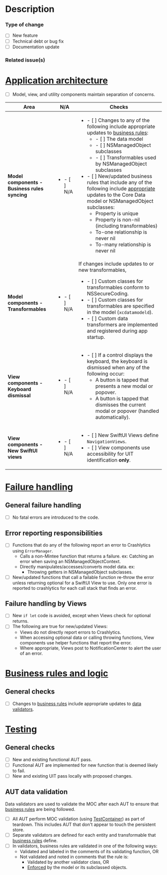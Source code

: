 # Description

### Type of change
- [ ] New feature
- [ ] Technical debt or bug fix
- [ ] Documentation update

### Related issue(s)

# [Application architecture](https://github.com/vyoung831/Mintee/blob/master/doc/Development/application-architecture.md)
- [ ] Model, view, and utility components maintain separation of concerns.

| Area | N/A | Checks |
|-|-|-|
|__Model components - Business rules syncing__|<ul><li/>- [ ] N/A</ul>|<ul><li/>- [ ] Changes to any of the following include appropriate updates to [business rules](https://github.com/vyoung831/Mintee/blob/master/doc/business-rules.md):<ul><li/>- [ ] The data model<li/>- [ ] NSManagedObject subclasses<li/>- [ ] Transformables used by NSManagedObject subclasses</ul><li>- [ ] New/updated business rules that include any of the following include [appropriate](https://github.com/vyoung831/Mintee/blob/master/doc/Development/application-architecture.md#syncing-model-and-objects-with-business-rules) updates to the Core Data model or NSManagedObject subclasses:<ul><li/>Property is unique<li/>Property is non-nil (including transformables)<li/>To-one relationship is never nil<li/>To-many relationship is never nil</ul></ul>|
|__Model components - Transformables__|<ul><li/>- [ ] N/A</ul>|If changes include updates to or new transformables,<ul><li/>- [ ] Custom classes for transformables conform to NSSecureCoding.<li/>- [ ] Custom classes for transformables are specified in the model (`xcdatamodeld`).<li/>- [ ] Custom data transformers are implemented and registered during app startup.</ul>|
|__View components - Keyboard dismissal__|<ul><li/>- [ ] N/A</ul>|<ul><li/>- [ ] If a control displays the keyboard, the keyboard is dismissed when any of the following occur:<ul><li/> A button is tapped that presents a new modal or popover.<li/> A button is tapped that dismisses the current modal or popover (handled automatically).</ul></ul>|
|__View components - New SwiftUI views__|<ul><li/>- [ ] N/A</ul>|<ul><li/>- [ ] New SwiftUI Views define `NavigationViews`.<li/>- [ ] View components use accessibility for UIT identification __only__.</ul>|

# [Failure handling](https://github.com/vyoung831/Mintee/blob/master/doc/Development/failure-handling-and-error-reporting.md)

## General failure handling
- [ ] No fatal errors are introduced to the code.

## Error reporting responsibilities
- [ ] Functions that do any of the following report an error to Crashlytics using `ErrorManager`.
    - Calls a non-Mintee function that returns a failure. ex: Catching an error when saving an NSManagedObjectContext.
    - Directly manipulates/accesses/converts model data. ex:
        - Throwing getters in NSManagedObject subclasses.
- [ ] New/updated functions that call a failable function re-throw the error unless returning optional for a SwiftUI View to use. Only one error is reported to crashlytics for each call stack that finds an error.

## Failure handling by Views
- [ ] New `if let` code is avoided, except when Views check for optional returns.
- [ ] The following are true for new/updated Views:
    - Views do not directly report errors to Crashlytics.
    - When accessing optional data or calling throwing functions, View components use helper functions that report the error.  
    - Where appropriate, Views post to NotificationCenter to alert the user of an error.  

# [Business rules and logic](https://github.com/vyoung831/Mintee/blob/master/doc/business-rules.md)

## General checks
- [ ] Changes to [business rules](https://github.com/vyoung831/Mintee/blob/master/doc/business-rules.md) include appropriate updates to [data validators](#aut-data-validation).

# [Testing](https://github.com/vyoung831/Mintee/blob/master/doc/Development/test-approach.md)

## General checks
- [ ] New and existing functional AUT pass.
- [ ] Functional AUT are implemented for new function that is deemed likely to fail.
- [ ] New and existing UIT pass locally with proposed changes.

## AUT data validation
Data validators are used to validate the MOC after each AUT to ensure that [business rules](../business-rules.md) are being followed.
- [ ] All AUT perform MOC validation (using [TestContainer](https://github.com/vyoung831/Mintee/blob/master/doc/Development/test-approach.md#sharedtestutils)) as part of teardown. This includes AUT that don't appear to touch the persistent store.
- [ ] Separate validators are defined for each entity and transformable that [business rules](https://github.com/vyoung831/Mintee/blob/master/doc/business-rules.md) define.
- [ ] In validators, business rules are validated in one of the following ways:
    - Validated and labeled in the comments of its validating function, OR
    - Not validated and noted in comments that the rule is:
        - Validated by another validator class, OR
        - [Enforced](https://github.com/vyoung831/Mintee/blob/master/doc/Development/application-architecture.md#syncing-model-and-objects-with-business-rules) by the model or its subclassed objects.